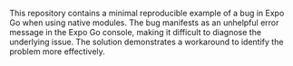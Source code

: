 This repository contains a minimal reproducible example of a bug in Expo Go when using native modules. The bug manifests as an unhelpful error message in the Expo Go console, making it difficult to diagnose the underlying issue.  The solution demonstrates a workaround to identify the problem more effectively.